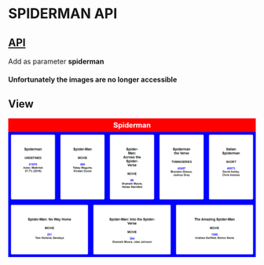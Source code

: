 #   SPIDERMAN API   

##  [API](https://rapidapi.com/apidojo/api/imdb8)
Add as parameter **spiderman**<br>


####    Unfortunately the images are no longer accessible

##  View
<p aling="center"><img src="1.png"></p>